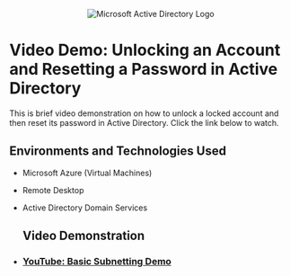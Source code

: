 <p align="center">
<img src="https://i.imgur.com/pU5A58S.png" alt="Microsoft Active Directory Logo"/>
</p>

<h1>Video Demo: Unlocking an Account and Resetting a Password in Active Directory</h1>

This is brief video demonstration on how to unlock a locked account and then reset its password in Active Directory. Click the link below to watch.<br />

<h2>Environments and Technologies Used</h2>

- Microsoft Azure (Virtual Machines)
- Remote Desktop
- Active Directory Domain Services

  <h2>Video Demonstration</h2>

- ### [YouTube: Basic Subnetting Demo](https://youtu.be/iC6TNmgU1Us)
